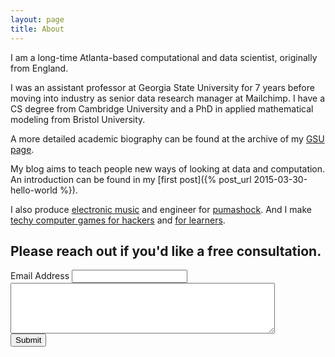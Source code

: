```yaml
---
layout: page
title: About
---
```


I am a long-time Atlanta-based computational and data scientist, originally from England.

I was an assistant professor at Georgia State University for 7 years before moving into industry as senior data research manager at Mailchimp. I have a CS degree from Cambridge University and a PhD in applied mathematical modeling from Bristol University.

A more detailed academic biography can be found at the archive of my [GSU page](https://pydstool.github.io/biosketch/index.html).

My blog aims to teach people new ways of looking at data and computation. An introduction can be found in my [first post]({% post_url 2015-03-30-hello-world %}).

I also produce [electronic music](https://ripplecountyprimary.bandcamp.com) and engineer for [pumashock](https:/pumashock.bandcamp.com). And I make [techy computer games for hackers](https://transient-dynamic.itch.io) and [for learners](https://aping-pong.herokuapp.com).

<h2 id="Contact">Please reach out if you'd like a free consultation.</h2>

<script src="https://www.google.com/recaptcha/api.js" async defer></script>

<div>
<form accept-charset="UTF-8" action="https://usebasin.com/f/6547a5dd767c" enctype="multipart/form-data" method="POST">
  <label for="email-address">Email Address</label>
  <input type="email" id="email" name="email" required>

  <textarea rows="5" cols="50" name="message" required>
  </textarea>

  <div class="g-recaptcha" data-sitekey="6Lew3SMUAAAAAJ82QoS7gqOTkRI_dhYrFy1f7Sqy"></div>
  <button type="submit">Submit</button>
</form>
</div>

